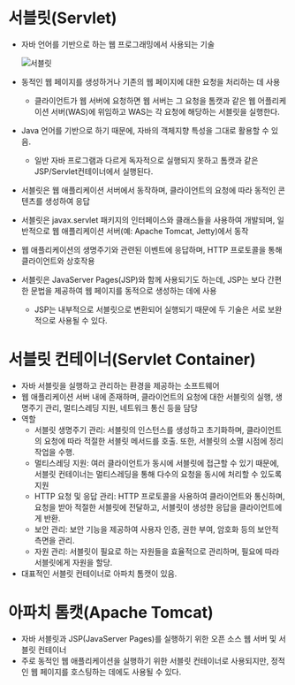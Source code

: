 # 서블릿(Servlet)
- 자바 언어를 기반으로 하는 웹 프로그래밍에서 사용되는 기술

    ![서블릿](https://github.com/Soobinnni/springboot-code/assets/111328823/4f7ee3be-d485-490c-9396-34092caf0c3d)

- 동적인 웹 페이지를 생성하거나 기존의 웹 페이지에 대한 요청을 처리하는 데 사용
  - 클라이언트가 웹 서버에 요청하면 웹 서버는 그 요청을 톰캣과 같은 웹 어플리케이션 서버(WAS)에 위임하고 WAS는 각 요청에 해당하는 서블릿을 실행한다.
- Java 언어를 기반으로 하기 때문에, 자바의 객체지향 특성을 그대로 활용할 수 있음.
  - 일반 자바 프로그램과 다르게 독자적으로 실행되지 못하고 톰캣과 같은 JSP/Servlet컨테이너에서 실행된다.
- 서블릿은 웹 애플리케이션 서버에서 동작하며, 클라이언트의 요청에 따라 동적인 콘텐츠를 생성하여 응답
- 서블릿은 javax.servlet 패키지의 인터페이스와 클래스들을 사용하여 개발되며, 일반적으로 웹 애플리케이션 서버(예: Apache Tomcat, Jetty)에서 동작
- 웹 애플리케이션의 생명주기와 관련된 이벤트에 응답하며, HTTP 프로토콜을 통해 클라이언트와 상호작용
- 서블릿은 JavaServer Pages(JSP)와 함께 사용되기도 하는데, JSP는 보다 간편한 문법을 제공하여 웹 페이지를 동적으로 생성하는 데에 사용
  - JSP는 내부적으로 서블릿으로 변환되어 실행되기 때문에 두 기술은 서로 보완적으로 사용될 수 있다.


# 서블릿 컨테이너(Servlet Container)
- 자바 서블릿을 실행하고 관리하는 환경을 제공하는 소프트웨어
- 웹 애플리케이션 서버 내에 존재하며, 클라이언트의 요청에 대한 서블릿의 실행, 생명주기 관리, 멀티스레딩 지원, 네트워크 통신 등을 담당
- 역할
  - 서블릿 생명주기 관리: 서블릿의 인스턴스를 생성하고 초기화하며, 클라이언트의 요청에 따라 적절한 서블릿 메서드를 호출. 또한, 서블릿의 소멸 시점에 정리 작업을 수행.
  - 멀티스레딩 지원: 여러 클라이언트가 동시에 서블릿에 접근할 수 있기 때문에, 서블릿 컨테이너는 멀티스레딩을 통해 다수의 요청을 동시에 처리할 수 있도록 지원
  - HTTP 요청 및 응답 관리: HTTP 프로토콜을 사용하여 클라이언트와 통신하며, 요청을 받아 적절한 서블릿에 전달하고, 서블릿이 생성한 응답을 클라이언트에게 반환.
  - 보안 관리: 보안 기능을 제공하여 사용자 인증, 권한 부여, 암호화 등의 보안적 측면을 관리.
  - 자원 관리: 서블릿이 필요로 하는 자원들을 효율적으로 관리하며, 필요에 따라 서블릿에게 자원을 할당.
- 대표적인 서블릿 컨테이너로 아파치 톰캣이 있음.

# 아파치 톰캣(Apache Tomcat)
- 자바 서블릿과 JSP(JavaServer Pages)를 실행하기 위한 오픈 소스 웹 서버 및 서블릿 컨테이너
- 주로 동적인 웹 애플리케이션을 실행하기 위한 서블릿 컨테이너로 사용되지만, 정적인 웹 페이지를 호스팅하는 데에도 사용될 수 있다.